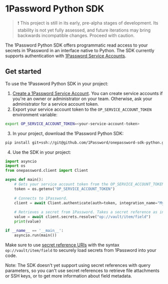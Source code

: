 # 1Password Python SDK

> ❗ This project is still in its early, pre-alpha stages of development. Its stability is not yet fully assessed, and future iterations may bring backwards incompatible changes. Proceed with caution.

The 1Password Python SDK offers programmatic read access to your secrets in 1Password in an interface native to Python. The SDK currently supports authentication with [1Password Service Accounts](https://developer.1password.com/docs/service-accounts/).

## Get started

To use the 1Password Python SDK in your project:

1. [Create a 1Password Service Account](https://developer.1password.com/docs/service-accounts/get-started/#create-a-service-account). You can create service accounts if you're an owner or administrator on your team. Otherwise, ask your administrator for a service account token.
2. Export your service account token to the `OP_SERVICE_ACCOUNT_TOKEN` environment variable:

```bash
export OP_SERVICE_ACCOUNT_TOKEN=<your-service-account-token>
```

3. In your project, download the 1Password Python SDK:

```bash
pip install git+ssh://git@github.com/1Password/onepassword-sdk-python.git
```

4. Use the SDK in your project:

```python
import asyncio
import os
from onepassword.client import Client

async def main():
    # Gets your service account token from the OP_SERVICE_ACCOUNT_TOKEN environment variable.
    token = os.getenv("OP_SERVICE_ACCOUNT_TOKEN")
    
    # Connects to 1Password.
    client = await Client.authenticate(auth=token, integration_name="My 1Password Integration", integration_version="v1.0.0")
   
    # Retrieves a secret from 1Password. Takes a secret reference as input and returns the secret to which it points.
    value = await client.secrets.resolve("op://vault/item/field")
    print(value)

if __name__ == '__main__':
    asyncio.run(main())

```

Make sure to use [secret reference URIs](https://developer.1password.com/docs/cli/secret-references/) with the syntax `op://vault/item/field` to securely load secrets from 1Password into your code.

Note: The SDK doesn't yet support using secret references with query parameters, so you can't use secret references to retrieve file attachments or SSH keys, or to get more information about field metadata.